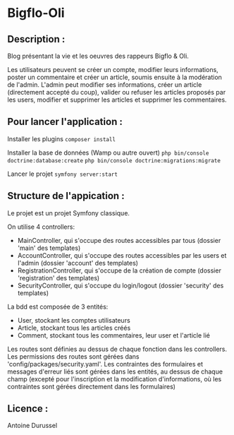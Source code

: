 # Bigflo-Oli

## Description :
Blog présentant la vie et les oeuvres des rappeurs Bigflo & Oli.

Les utilisateurs peuvent se créer un compte, modifier leurs informations, poster un commentaire et créer un article, soumis ensuite à la modération de l'admin.
L'admin peut modifier ses informations, créer un article (directement accepté du coup), valider ou refuser les articles proposés par les users, modifier et supprimer les articles et supprimer les commentaires.

## Pour lancer l'application :

Installer les plugins
`composer install`

Installer la base de données (Wamp ou autre ouvert)
`php bin/console doctrine:database:create`
`php bin/console doctrine:migrations:migrate`

Lancer le projet
`symfony server:start`

## Structure de l'appication :

Le projet est un projet Symfony classique.

On utilise 4 controllers:
- MainController, qui s'occupe des routes accessibles par tous (dossier 'main' des templates)
- AccountController, qui s'occupe des routes accessibles par les users et l'admin (dossier 'account' des templates)
- RegistrationController, qui s'occupe de la création de compte (dossier 'registration' des templates)
- SecurityController, qui s'occupe du login/logout (dossier 'security' des templates)

La bdd est composée de 3 entités:
- User, stockant les comptes utilisateurs
- Article, stockant tous les articles créés
- Comment, stockant tous les commentaires, leur user et l'article lié

Les routes sont définies au dessus de chaque fonction dans les controllers.
Les permissions des routes sont gérées dans 'config/packages/security.yaml'.
Les contraintes des formulaires et messages d'erreur liés sont gérées dans les entités, au dessus de chaque champ (excepté pour l'inscription et la modification d'informations, où les contraintes sont gérées directement dans les formulaires)

## Licence :

Antoine Durussel